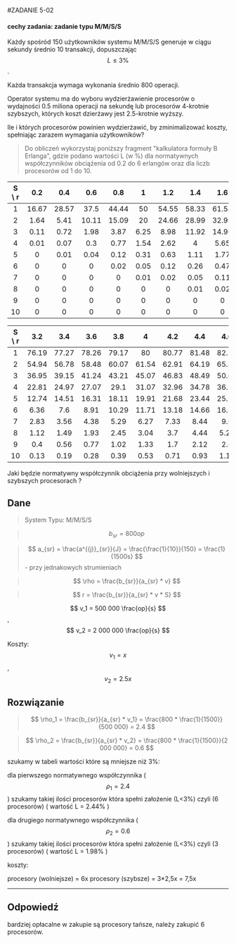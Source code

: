 #ZADANIE 5-02

#### cechy zadania: zadanie typu M/M/S/S

Każdy spośród 150 użytkowników systemu M/M/S/S generuje w ciągu sekundy średnio 10 transakcji, dopuszczając $$ L \le 3 \% $$.

Każda transakcja wymaga wykonania średnio 800 operacji. 

Operator systemu ma do wyboru wydzierżawienie procesorów o wydajności 0.5 miliona operacji na sekundę lub procesorów 4-krotnie szybszych, 
których koszt dzierżawy jest 2.5-krotnie wyższy.

Ile i których procesorów powinien wydzierżawić, by zminimalizować koszty, spełniając zarazem wymagania użytkowników?

> Do obliczeń wykorzystaj poniższy fragment "kalkulatora formuły B Erlanga", gdzie podano wartości L (w %) dla normatywnych współczynników obciążenia od 0.2 do 6 erlangów oraz dla liczb procesorów od 1 do 10.

|S \ r| 0.2 | 0.4 | 0.6 | 0.8 |  1  | 1.2 | 1.4 | 1.6 | 1.8 |  2  | 2.2 | 2.4 | 2.6 | 2.8 |  3  |
|:---:|:---:|:---:|:---:|:---:|:---:|:---:|:---:|:---:|:---:|:---:|:---:|:---:|:---:|:---:|:---:|
|1    |16.67|28.57|37.5 |44.44|50   |54.55|58.33|61.54|64.29|66.67|68.75|70.59|72.22|73.68|75   |
|2 |1.64|5.41|10.11|15.09|20|24.66|28.99|32.99|36.65|40|43.06|45.86|48.42|50.78|52.94|
|3|0.11|0.72|1.98|3.87|6.25|8.98|11.92|14.96|18.03|21.05|24|26.84|29.56|32.15|34.61|
|4|0.01|0.07|0.3|0.77|1.54|2.62|4|5.65|7.5|9.52|11.66|13.87|16.12|18.37|20.61|
|5|0|0.01|0.04|0.12|0.31|0.63|1.11|1.77|2.63|3.67|4.88|6.24|7.73|9.33|11|
|6|0|0|0|0.02|0.05|0.12|0.26|0.47|0.78|1.21|1.76|2.44|3.24|4.17|5.21|
|7|0|0|0|0|0.01|0.02|0.05|0.11|0.2|0.34|0.55|0.83|1.19|1.64|2.19|
|8|0|0|0|0|0|0|0.01|0.02|0.05|0.09|0.15|0.25|0.39|0.57|0.81|
|9|0|0|0|0|0|0|0|0|0.01|0.02|0.04|0.07|0.11|0.18|0.27|
|10|0|0|0|0|0|0|0|0|0|0|0.01|0.02|0.03|0.05|0.08|

|S \ r| 3.2 | 3.4 | 3.6 | 3.8 |4    | 4.2 | 4.4 | 4.6 | 4.8 | 5   | 5.2 | 5.4 | 5.6 | 5.8 | 6   |
|:---:|:---:|:---:|:---:|:---:|:---:|:---:|:---:|:---:|:---:|:---:|:---:|:---:|:---:|:---:|:---:|
|1|76.19|77.27|78.26|79.17|80|80.77|81.48|82.14|82.76|83.33|83.87|84.37|84.85|85.29|85.71|
|2|54.94|56.78|58.48|60.07|61.54|62.91|64.19|65.39|66.51|67.57|68.56|69.49|70.38|71.21|72|
|3|36.95|39.15|41.24|43.21|45.07|46.83|48.49|50.06|51.55|52.97|54.3|55.57|56.78|57.92|59.02|
|4|22.81|24.97|27.07|29.1|31.07|32.96|34.78|36.54|38.22|39.83|41.38|42.86|44.29|45.65|46.96|
|5|12.74|14.51|16.31|18.11|19.91|21.68|23.44|25.16|26.84|28.49|30.09|31.64|33.15|34.62|36.04|
|6|6.36|7.6|8.91|10.29|11.71|13.18|14.66|16.17|17.68|19.18|20.68|22.16|23.63|25.07|26.49|
|7|2.83|3.56|4.38|5.29|6.27|7.33|8.44|9.6|10.81|12.05|13.32|14.6|15.9|17.2|18.5|
|8|1.12|1.49|1.93|2.45|3.04|3.7|4.44|5.23|6.09|7|7.97|8.97|10.01|11.09|12.19|
|9|0.4|0.56|0.77|1.02|1.33|1.7|2.12|2.6|3.15|3.74|4.4|5.11|5.86|6.67|7.51|
|10|0.13|0.19|0.28|0.39|0.53|0.71|0.93|1.18|1.49|1.84|2.24|2.68|3.18|3.72|4.31|

Jaki będzie normatywny współczynnik obciążenia przy wolniejszych i szybszych procesorach ?

## Dane

> System Typu: M/M/S/S

> $$ b_{sr} = 800 op $$

> $$ a_{sr} = \frac{a^{(j)}_{sr}}{J} = \frac{\frac{1}{10}}{150} = \frac{1}{1500s} $$ - przy jednakowych strumieniach

> $$ \rho = \frac{b_{sr}}{a_{sr} * v} $$

> $$ r = \frac{b_{sr}}{a_{sr} * v * S} $$

$$ v_1 = 500 000 \frac{op}{s} $$, $$ v_2 = 2 000 000 \frac{op}{s} $$ 

Koszty: $$ v_1 = x $$, $$ v_2 = 2.5 x $$ 

## Rozwiązanie

> $$ \rho_1 = \frac{b_{sr}}{a_{sr} * v_1} = \frac{800 * \frac{1}{1500}}{500 000} = 2.4 $$

> $$ \rho_2 = \frac{b_{sr}}{a_{sr} * v_2} = \frac{800 * \frac{1}{1500}}{2 000 000} = 0.6 $$

szukamy w tabeli wartości które są mniejsze niż 3%:

dla pierwszego normatywnego współczynnika ($$ \rho_1 = 2.4 $$) szukamy takiej ilości procesorów która spełni założenie (L<3%) czyli (6 procesorów) ( wartość L = 2.44% )

dla drugiego normatywnego współczynnika ($$ \rho_2 = 0.6 $$) szukamy takiej ilości procesorów która spełni założenie (L<3%) czyli (3 procesorów) ( wartość L = 1.98% )

koszty:

procesory (wolniejsze) = 6x 
procesory (szybsze) = 3*2,5x = 7,5x

----
## Odpowiedź

bardziej opłacalne w zakupie są procesory tańsze, należy zakupić 6 procesorów. 